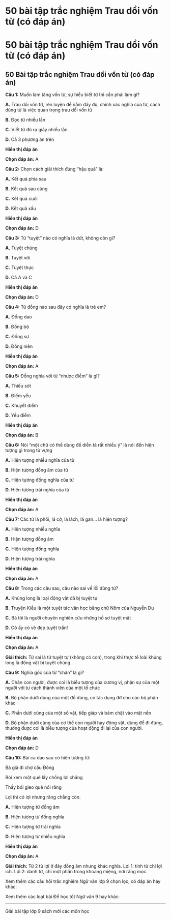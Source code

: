# 50 bài tập trắc nghiệm Trau dồi vốn từ (có đáp án)

# 50 bài tập trắc nghiệm Trau dồi vốn từ (có đáp án)

## 50 Bài tập trắc nghiệm Trau dồi vốn từ (có đáp án)

**Câu 1:** Muốn làm tăng vốn từ, sự hiểu biết từ thì cần phải làm gì?

**A.** Trau dồi vốn từ, rèn luyện để nắm đầy đủ, chính xác nghĩa của từ, cách dùng từ là việc quan trọng trau dồi vốn từ

**B.** Đọc từ nhiều lần

**C.** Viết từ đó ra giấy nhiều lần

**D.** Cả 3 phương án trên

**Hiển thị đáp án**

**Chọn đáp án:** A

**Câu 2:** Chọn cách giải thích đúng “hậu quả” là:

**A.** Kết quả phía sau

**B.** Kết quả sau cùng

**C.** Kết quả cuối

**D.** Kết quả xấu

**Hiển thị đáp án**

**Chọn đáp án:** D

**Câu 3:** Từ “tuyệt” nào có nghĩa là dứt, không còn gì?

**A.** Tuyệt chủng

**B.** Tuyệt vời

**C.** Tuyệt thực

**D.** Cả A và C

**Hiển thị đáp án**

**Chọn đáp án:** D

**Câu 4:** Từ đồng nào sau đây có nghĩa là trẻ em?

**A.** Đồng dao

**B.** Đồng bộ

**C.** Đồng sự

**D.** Đồng niên

**Hiển thị đáp án**

**Chọn đáp án:** A

**Câu 5:** Đồng nghĩa với từ “nhược điểm” là gì?

**A.** Thiếu sót

**B.** Điểm yếu

**C.** Khuyết điểm 

**D.** Yếu điểm

**Hiển thị đáp án**

**Chọn đáp án:** B

**Câu 6:** Nói “một chữ có thể dùng để diễn tả rất nhiều ý” là nói đến hiện tượng gì trong từ vựng

**A.** Hiện tượng nhiều nghĩa của từ

**B.** Hiện tượng đồng âm của từ 

**C.** Hiện tựơng đồng nghĩa của từ

**D.** Hiện tượng trái nghĩa của từ

**Hiển thị đáp án**

**Chọn đáp án:** A

**Câu 7:** Các từ lá phổi, lá cờ, lá lách, lá gan… là hiện tượng?

**A.** Hiện tượng nhiều nghĩa

**B.** Hiện tượng đồng âm

**C.** Hiện tượng đồng nghĩa

**D.** Hiện tượng trái nghĩa

**Hiển thị đáp án**

**Chọn đáp án:** A

**Câu 8:** Trong các câu sau, câu nào sai về lỗi dùng từ?

**A.** Khủng long là loại động vật đã bị tuyệt tự

**B.** Truyện Kiều là một tuyệt tác văn học bằng chữ Nôm của Nguyễn Du

**C.** Bà tôi là người chuyên nghiên cứu những hồ sơ tuyệt mật

**D.** Cô ấy có vẻ đẹp tuyệt trần!

**Hiển thị đáp án**

**Chọn đáp án:** A

**Giải thích:** Từ sai là từ tuyệt tự (không có con), trong khi thực tế loài khủng long là động vật bị tuyệt chủng.

**Câu 9:** Nghĩa gốc của từ “chân” là gì?

**A.** Chân con người, được coi là biểu tượng của cương vị, phận sự của một người với tư cách thành viên của một tổ chức

**B.** Bộ phận dưới dùng của một đồ dùng, có tác dụng đỡ cho các bộ phận khác

**C.** Phần dưới cùng của một số vật, tiếp giáp và bám chặt vào mặt nền

**D.** Bộ phận dưới cùng của cơ thể con người hay động vật, dùng để đi đứng, thường được coi là biểu tượng của hoạt động đi lại của con người.

**Hiển thị đáp án**

**Chọn đáp án:** D

**Câu 10:** Bài ca dao sau có hiện tượng từ:

Bà già đi chợ cầu Đông

Bói xem một quẻ lấy chồng lợi chăng

Thầy bói gieo quẻ nói rằng

Lợi thì có lợi nhưng răng chẳng còn.

**A.** Hiện tượng từ đồng âm

**B.** Hiện tượng từ đồng nghĩa

**C.** Hiện tượng từ trái nghĩa

**D.** Hiện tượng từ nhiều nghĩa

**Hiển thị đáp án**

**Chọn đáp án:** A

**Giải thích:** Từ 2 từ lợi ở đây đồng âm nhưng khác nghĩa. Lợi 1: tính từ chỉ lợi ích. Lợi 2: danh từ, chỉ một phần trong khoang miệng, nơi răng mọc.

Xem thêm các câu hỏi trắc nghiệm Ngữ văn lớp 9 chọn lọc, có đáp án hay khác:

Xem thêm các loạt bài Để học tốt Ngữ văn 9 hay khác:

* * *

Giải bài tập lớp 9 sách mới các môn học
